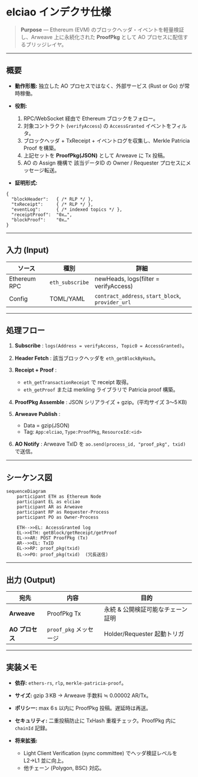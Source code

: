 # elciao インデクサ仕様

> **Purpose** ― Ethereum (EVM) のブロックヘッダ・イベントを軽量検証し、Arweave 上に永続化された **ProofPkg** として AO プロセスに配信するブリッジレイヤ。

---

## 概要

* **動作形態:** 独立した AO プロセスではなく、外部サービス (Rust or Go) が常時稼働。
* **役割:**

  1. RPC/WebSocket 経由で Ethereum ブロックをフォロー。
  2. 対象コントラクト (`verifyAccess`) の `AccessGranted` イベントをフィルタ。
  3. ブロックヘッダ + TxReceipt + イベントログを収集し、Merkle Patricia Proof を構築。
  4. 上記セットを **ProofPkg(JSON)** として Arweave に Tx 投稿。
  5. AO の Assign 機構で 該当データID の Owner / Requester プロセスにメッセージ転送。
* **証明形式:**

```jsonc
{
  "blockHeader":   { /* RLP */ },
  "txReceipt":     { /* RLP */ },
  "eventLog":      { /* indexed topics */ },
  "receiptProof":  "0x…",
  "blockProof":    "0x…"
}
```

---

## 入力 (Input)

| ソース          | 種別              | 詳細                                                |
| ------------ | --------------- | ------------------------------------------------- |
| Ethereum RPC | `eth_subscribe` | newHeads, logs(filter = verifyAccess)             |
| Config       | TOML/YAML       | `contract_address`, `start_block`, `provider_url` |

---

## 処理フロー

1. **Subscribe** : `logs(Address = verifyAccess, Topic0 = AccessGranted)`。
2. **Header Fetch** : 該当ブロックヘッダを `eth_getBlockByHash`。
3. **Receipt + Proof** :

   * `eth_getTransactionReceipt` で receipt 取得。
   * `eth_getProof` または merkling ライブラリで Patricia proof 構築。
4. **ProofPkg Assemble** : JSON シリアライズ + gzip。(平均サイズ 3〜5 KB)
5. **Arweave Publish** :

   * Data = gzip(JSON)
   * Tag: `App:elciao`, `Type:ProofPkg`, `ResourceId:<id>`
6. **AO Notify** : Arweave TxID を `ao.send(process_id, "proof_pkg", txid)` で送信。

---

## シーケンス図

```mermaid
sequenceDiagram
    participant ETH as Ethereum Node
    participant EL as elciao
    participant AR as Arweave
    participant RP as Requester-Process
    participant PO as Owner-Process

    ETH-->>EL: AccessGranted log
    EL->>ETH: getBlock/getReceipt/getProof
    EL->>AR: POST ProofPkg (Tx)
    AR-->>EL: TxID
    EL->>RP: proof_pkg(txid)
    EL->>PO: proof_pkg(txid)  (冗長送信)
```

---

## 出力 (Output)

| 宛先          | 内容                | 目的                     |
| ----------- | ----------------- | ---------------------- |
| **Arweave** | ProofPkg Tx       | 永続 & 公開検証可能なチェーン証明     |
| **AO プロセス** | `proof_pkg` メッセージ | Holder/Requester 起動トリガ |

---

## 実装メモ

* **依存:** `ethers-rs`, `rlp`, `merkle-patricia-proof`。
* **サイズ:** gzip 3 KB → Arweave 手数料 ≒ 0.00002 AR/Tx。
* **ポリシー:** max 6 s 以内に ProofPkg 投稿。遅延時は再送。
* **セキュリティ:** 二重投稿防止に TxHash 重複チェック。ProofPkg 内に `chainId` 記録。
* **将来拡張:**

  * Light Client Verification (sync committee) でヘッダ検証レベルを L2→L1 並に向上。
  * 他チェーン (Polygon, BSC) 対応。

